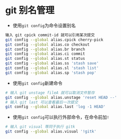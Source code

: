 # git 别名管理

- 使用`git config`为命令设置别名

```sh
输入 git cpick commit-id 就可以引用某次提交
git config --global alias.cpick cherry-pick
git config --global alias.co checkout
git config --global alias.br branch
git config --global alias.ci commit
git config --global alias.st status
git config --global alias.ss 'stash save'
git config --global alias.sl 'stash list'
git config --global alias.sp 'stash pop'
```

- 使用`git config`新建命令

```sh
# 输入 git unstage fileA 就可以取消文件暂存
git config --global alias.unstage 'reset HEAD --'
# 输入 git last 可以查看最后一次提交
git config --global alias.last 'log -1 HEAD'
```

- 使用`git config`可以执行外部命令，在命令前加`!`

```sh
# 输入 git visual 等同于执行 gitk
git config --global alias.visual '!gitk'
```
